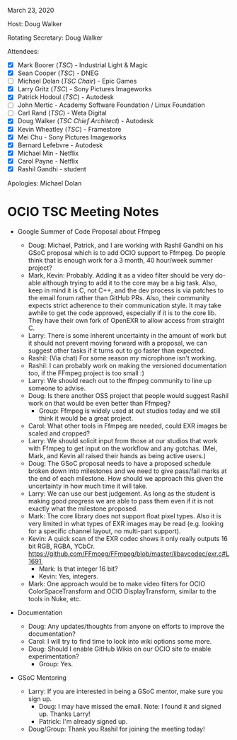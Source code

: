 <!-- SPDX-License-Identifier: CC-BY-4.0 -->
<!-- Copyright Contributors to the OpenColorIO Project. -->

March 23, 2020

Host: Doug Walker

Rotating Secretary: Doug Walker

Attendees:
  * [X] Mark Boorer (_TSC_) - Industrial Light & Magic
  * [X] Sean Cooper (_TSC_) - DNEG
  * [ ] Michael Dolan (_TSC Chair_) - Epic Games
  * [X] Larry Gritz (_TSC_) - Sony Pictures Imageworks
  * [X] Patrick Hodoul (_TSC_) - Autodesk
  * [ ] John Mertic - Academy Software Foundation / Linux Foundation
  * [ ] Carl Rand (_TSC_) - Weta Digital
  * [X] Doug Walker (_TSC Chief Architect_) - Autodesk
  * [X] Kevin Wheatley (_TSC_) - Framestore
  * [X] Mei Chu - Sony Pictures Imageworks
  * [X] Bernard Lefebvre - Autodesk
  * [X] Michael Min - Netflix
  * [X] Carol Payne - Netflix
  * [X] Rashil Gandhi - student

Apologies: Michael Dolan

# **OCIO TSC Meeting Notes**

* Google Summer of Code Proposal about Ffmpeg
    - Doug: Michael, Patrick, and I are working with Rashil Gandhi on his GSoC proposal
        which is to add OCIO support to Ffmpeg.  Do people think that is enough work
        for a 3 month, 40 hour/week summer project?
    - Mark, Kevin:  Probably.  Adding it as a video filter should be very do-able although
        trying to add it to the core may be a big task.  Also, keep in mind it is C, not C++,
        and the dev process is via patches to the email forum rather than GitHub PRs.
        Also, their community expects strict adherence to their communication style.
        It may take awhile to get the code approved, especially if it is to the core lib.
        They have their own fork of OpenEXR to allow access from straight C.
    - Larry: There is some inherent uncertainty in the amount of work but it should not 
        prevent moving forward with a proposal, we can suggest other tasks if it turns
        out to go faster than expected.
    - Rashil: (Via chat) For some reason my microphone isn't working. 
    - Rashil: I can probably work on making the versioned documentation too, if the FFmpeg 
        project is too small :)
    - Larry: We should reach out to the ffmpeg community to line up someone to advise.
    - Doug: Is there another OSS project that people would suggest Rashil work on that
        would be even better than Ffmpeg?  
        - Group: Ffmpeg is widely used at out studios today and we still think it would be
          a great project.
    - Carol: What other tools in Ffmpeg are needed, could EXR images be scaled and cropped?
    - Larry: We should solicit input from those at our studios that work with Ffmpeg to
        get input on the workflow and any gotchas.  (Mei, Mark, and Kevin all raised their
        hands as being active users.)
    - Doug: The GSoC proposal needs to have a proposed schedule broken down into milestones
        and we need to give pass/fail marks at the end of each milestone.  How should we
        approach this given the uncertainty in how much time it will take.
    - Larry: We can use our best judgement.  As long as the student is making good progress
        we are able to pass them even if it is not exactly what the milestone proposed.
    - Mark: The core library does not support float pixel types.  Also it is very limited
        in what types of EXR images may be read (e.g. looking for a specific channel layout,
        no multi-part support).
    - Kevin: A quick scan of the EXR codec shows it only really outputs 16 bit RGB, RGBA, YCbCr.
         https://github.com/FFmpeg/FFmpeg/blob/master/libavcodec/exr.c#L1691 
        - Mark: Is that integer 16 bit? 
        - Kevin: Yes, integers.
    - Mark: One approach would be to make video filters for OCIO ColorSpaceTransform and
        OCIO DisplayTransform, similar to the tools in Nuke, etc.

* Documentation
    - Doug: Any updates/thoughts from anyone on efforts to improve the documentation?
    - Carol: I will try to find time to look into wiki options some more.
    - Doug: Should I enable GitHub Wikis on our OCIO site to enable experimentation?
        - Group: Yes.

* GSoC Mentoring
    - Larry: If you are interested in being a GSoC mentor, make sure you sign up.
        - Doug: I may have missed the email.  Note: I found it and signed up.  Thanks Larry!
        - Patrick: I'm already signed up.
    - Doug/Group: Thank you Rashil for joining the meeting today!

